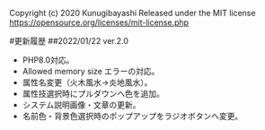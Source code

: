 Copyright (c) 2020 Kunugibayashi
Released under the MIT license
https://opensource.org/licenses/mit-license.php

#更新履歴
##2022/01/22 ver.2.0
* PHP8.0対応。
* Allowed memory size エラーの対応。
* 属性名変更（火木風水→炎地風水）。
* 属性技選択時にプルダウンへ色を追加。
* システム説明画像・文章の更新。
* 名前色・背景色選択時のポップアップをラジオボタンへ変更。
